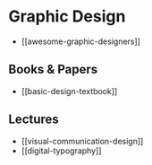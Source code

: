# Graphic Design

* [[awesome-graphic-designers]]

## Books & Papers

* [[basic-design-textbook]]

## Lectures

* [[visual-communication-design]]
* [[digital-typography]]
